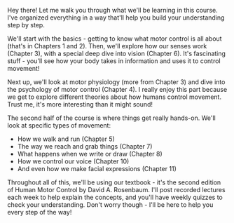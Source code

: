 Hey there! Let me walk you through what we'll be learning in this course. I've organized everything in a way that'll help you build your understanding step by step.

We'll start with the basics - getting to know what motor control is all about (that's in Chapters 1 and 2). Then, we'll explore how our senses work (Chapter 3), with a special deep dive into vision (Chapter 6). It's fascinating stuff - you'll see how your body takes in information and uses it to control movement!

Next up, we'll look at motor physiology (more from Chapter 3) and dive into the psychology of motor control (Chapter 4). I really enjoy this part because we get to explore different theories about how humans control movement. Trust me, it's more interesting than it might sound!

The second half of the course is where things get really hands-on. We'll look at specific types of movement:
- How we walk and run (Chapter 5)
- The way we reach and grab things (Chapter 7)
- What happens when we write or draw (Chapter 8)
- How we control our voice (Chapter 10)
- And even how we make facial expressions (Chapter 11)

Throughout all of this, we'll be using our textbook - it's the second edition of Human Motor Control by David A. Rosenbaum. I'll post recorded lectures each week to help explain the concepts, and you'll have weekly quizzes to check your understanding. Don't worry though - I'll be here to help you every step of the way!
